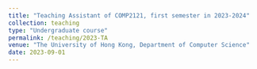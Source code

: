 ```yaml
---
title: "Teaching Assistant of COMP2121, first semester in 2023-2024"
collection: teaching
type: "Undergraduate course"
permalink: /teaching/2023-TA
venue: "The University of Hong Kong, Department of Computer Science"
date: 2023-09-01
---
```


